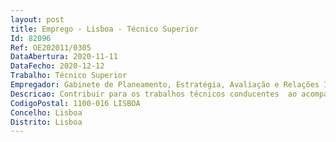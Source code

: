 ```yaml
--- 
layout: post
title: Emprego - Lisboa - Técnico Superior
Id: 82096
Ref: OE202011/0305
DataAbertura: 2020-11-11
DataFecho: 2020-12-12
Trabalho: Técnico Superior
Empregador: Gabinete de Planeamento, Estratégia, Avaliação e Relações Internacionais
Descricao: Contribuir para os trabalhos técnicos conducentes  ao acompanhamento da evolução das finanças públicas  à avaliação de políticas públicas, à prestação de apoio técnico para a formulação, o acompanhamento e a avaliação das políticas económicas e financeiras e as prioridades e objetivos das Finanças elaboração de documentos técnicos de suporte à decisão política, à elaboração dos principais documentos de política económica, como o Orçamento do Estado, o Projeto de Plano Orçamental e o Programa de Estabilidade, e de outros documentos de estratégia e de reporte orçamental, ao acompanhamento do Grupo de Trabalho de Revisão da Despesa Pública e da implementação da nova Lei do Enquadramento Orçamental, à preparação das reuniões europeias e outras reuniões internacionais no âmbito de atuação das Finanças
CodigoPostal: 1100-016 LISBOA
Concelho: Lisboa
Distrito: Lisboa
--- 
```

